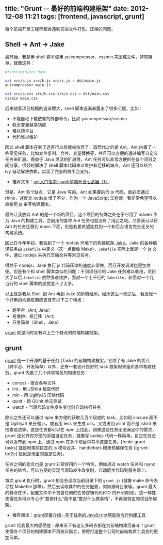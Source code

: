 title: "Grunt -- 最好的前端构建框架"
date: 2012-12-08 11:21
tags: [frontend, javascript, grunt]
---

每个前端开发工程师都会遇到前端文件打包、压缩的问题。

## Shell -> Ant -> Jake

最开始，我是用 shell 脚本调用 yuicompressor、cssmin 来压缩文件，非常简单，就像这样：

``` sh
#!/usr/bin/env bash

cat src/a.js src/b.js src/c.js > dst/main.js
yuicompressor main.js

cat src/a.css src/b.css src/c.css > dst/main.css
cssmin main.css
```

后来随着项目规模的逐渐增大，shell 脚本逐渐暴露出了很多问题，比如：

* 不能自动下载依赖的外部命令，比如 yuicompressor/cssmin
* 缺乏变量替换功能
* 难以跨平台
* 代码难以维护

因此 shell 脚本在到了近百行以后就被放弃了，取而代之的是 Ant。Ant 内置了一些常见任务，比如文件复制、合并、变量替换等，并且可以方便的通过编写自定义任务来扩展。得益于 Java 灵活的扩展性，Ant 任务可以非常方便的在各个项目之间分享，很好的解决了 shell 脚本代码难以维护和迁移的缺点。Ant 还可以结合 ivy 自动解决依赖，实现了完全的跨平台支持。

* 推荐文章：[ant入门指南—web前端开发七武器（1）]

但是，Ant 有个缺点：它是 Java 写的。Ant 如果要执行 js 代码，就必须通过 rhino，速度比 nodejs 慢了不少，作为一个 JavaScript 工程师，我非常希望可以直接用 js 来写构建脚本。

最终让我放弃 Ant 的是一个新的项目。这个项目的特殊之处在于它用了 maven 作为 Java 的构建工具。之前用的各种 Ant 任务也就没有了用武之地。尽管我可以将 Ant 的任务迁移到 mavn 下面，但是我更希望能找到一个和后台语言完全无关的构建系统。

因此在今年年初，我找到了一个 nodejs 环境下的构建框架 [Jake]。Jake 的各种编译任务由 `Jakefile` 中定义（这一点很像 Make），`Jakefile` 实际上就是一个 js 文件，通过 nodejs 来执行压缩合并等常见任务。

得益于 nodejs，Jake 执行 js 代码压缩的速度非常快，而且开发调试也更加方便。但是有个和 shell 脚本类似的问题：不同项目间的 Jake 任务难以重用，项目大了以后 `Jakefile` 依然很难维护，面对一个上千行的 `Jakefile`，和面对一个几百行的 shell 脚本的感觉差不了太多。

以上就是我从 Shell 到 Ant 再到 Jake 的折腾经历。经历这么一圈之后，我发现一个好用的构建框架应该具有以下三个特点：

* 跨平台（Ant, Jake）
* 易维护、易迁移（Ant）
* 开发简单（Shell，Jake）

[grunt] 就是同时具有以上三个特点的前端构建框架。

## grunt

[grunt] 是一个开源的基于任务 (Task) 的前端构建框架。它除了有 Jake 的优点（跨平台、开发简单）以外，还有一套设计良好的 task 框架用来组织各种构建任务。grunt 内置了几个非常常见的构建任务：

* concat - 组合各种文件
* lint - 用 JSHint 检查代码
* min - 用 UglifyJS 压缩代码
* qunit - 跑 QUnit 单元测试
* watch - 当源代码文件发生变化时自动执行任务

除此之外还可以通过 npm 来方便的获取几百个现成的 task，比如用 closure 而不是 UglifyJS 来压缩 js，或者用 less 来生成 css，又或者用 jslint 而不是 jshint 来检查语法等，这些任务都可以在 npm 上找到。如果这些任务无法满足你的需求，grunt 还允许你方便的添加自定任务，就像写 nodejs 代码一样简单。自定任务还可以发布到 npm 上，通过 npm 在多个项目中共享这些任务。[fenbi-grunt-tasks] 就是粉笔网自定的 js 模块合并、handlebars 模板预编译任务 ([grunt-tbf2e] 貌似是淘宝的自定任务)。

任务之间的组合也是 grunt 非常好用的一个特性，例如通过 watch 任务和 rsync 任务的结合，可以方便的实现当源码发生改变时，自动同步代码到服务器上。

每次 grunt 执行时，grunt 都会去读取当前目录下的 `grunt.js` (就像 make 命令去寻找 Makefile 那样)，然后去读取其中的任务配置，例如源码目录等。grunt 最大的特点在于，配置文件中不包含任何的任务逻辑代码(OO 的开闭原则)。这一特性使得任务可以专心于“要做什么”而不是“要对什么做事情”，不再被特定的项目所绑架。

* 推荐阅读：[grunt简要介绍--基于任务的JavaScript项目命令行构建工具]

grunt 给我最大的感受是：原来天下有这么多码农都在为前端构建而奋斗！grunt 使得各个项目的构建脚本不再彼此孤立，使得打造整个公司的前端构建工具变的更加简单。

[Jake]: https://github.com/mde/jake
[grunt]: http://gruntjs.com
[ant入门指南—web前端开发七武器（1）]: http://www.36ria.com/4411
[grunt简要介绍--基于任务的JavaScript项目命令行构建工具]: http://www.oschina.net/question/89964_47198
